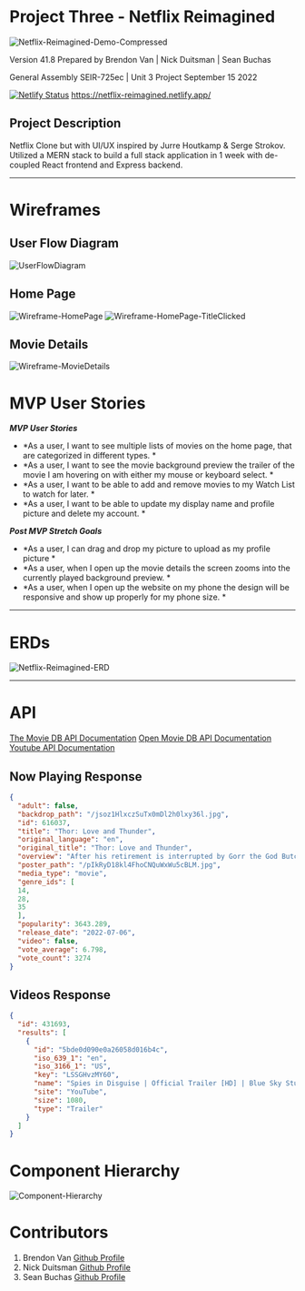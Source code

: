 # Project Three - Netflix Reimagined

![Netflix-Reimagined-Demo-Compressed](https://user-images.githubusercontent.com/108159910/191875985-c0817a66-5cce-4df3-aa99-59dc30b49ad9.gif)

Version 41.8 
Prepared by Brendon Van | Nick Duitsman | Sean Buchas

General Assembly SEIR-725ec | Unit 3 Project
September 15 2022

[![Netlify Status](https://api.netlify.com/api/v1/badges/4b33aefe-a449-4fba-9d5d-0b96db0b064c/deploy-status)](https://app.netlify.com/sites/legendary-sunburst-8800a7/deploys)
https://netflix-reimagined.netlify.app/


## Project Description
Netflix Clone but with UI/UX inspired by Jurre Houtkamp & Serge Strokov. 
Utilized a MERN stack to build a full stack application in 1 week with de-coupled React frontend and Express backend.

---
# Wireframes
## User Flow Diagram
![UserFlowDiagram](https://user-images.githubusercontent.com/108159910/190538937-444cd8c5-230b-4445-a748-1921bd77f812.png)

## Home Page
![Wireframe-HomePage](https://user-images.githubusercontent.com/108159910/190538965-3769a3d5-b08b-4c1f-b6db-921688204cae.png)
![Wireframe-HomePage-TitleClicked](https://user-images.githubusercontent.com/108159910/190538977-643fa071-8de3-4816-9dcb-d713fbe57074.png)

## Movie Details
![Wireframe-MovieDetails](https://user-images.githubusercontent.com/108159910/190538997-d5458507-099e-4594-9988-70596c1f727a.png)

# MVP User Stories

***MVP User Stories***

- *As a user, I want to see multiple lists of movies on the home page, that are categorized in different types. *
- *As a user, I want to see the movie background preview the trailer of the movie I am hovering on with either my mouse or keyboard select. *
- *As a user, I want to be able to add and remove movies to my Watch List to watch for later. *
- *As a user, I want to be able to update my display name and profile picture and delete my account. *

***Post MVP Stretch Goals***

- *As a user, I can drag and drop my picture to upload as my profile picture *
- *As a user, when I open up the movie details the screen zooms into the currently played background preview. *
- *As a user, when I open up the website on my phone the design will be responsive and show up properly for my phone size. *

---
# ERDs
![Netflix-Reimagined-ERD](https://user-images.githubusercontent.com/108159910/191883897-e21742db-bfff-4841-8f91-e4ebd173cc42.png)

---
# API

[The Movie DB API Documentation](https://developers.themoviedb.org/3/getting-started/introduction)
[Open Movie DB API Documentation](http://www.omdbapi.com/)
[Youtube API Documentation](https://developers.google.com/youtube/v3)

## Now Playing Response

```json
{
  "adult": false,
  "backdrop_path": "/jsoz1HlxczSuTx0mDl2h0lxy36l.jpg",
  "id": 616037,
  "title": "Thor: Love and Thunder",
  "original_language": "en",
  "original_title": "Thor: Love and Thunder",
  "overview": "After his retirement is interrupted by Gorr the God Butcher, a galactic killer who seeks the extinction of the gods, Thor Odinson enlists the help of King Valkyrie, Korg, and ex-girlfriend Jane Foster, who now wields Mjolnir as the Mighty Thor. Together they embark upon a harrowing cosmic adventure to uncover the mystery of the God Butcher’s vengeance and stop him before it’s too late.",
  "poster_path": "/pIkRyD18kl4FhoCNQuWxWu5cBLM.jpg",
  "media_type": "movie",
  "genre_ids": [
  14,
  28,
  35
  ],
  "popularity": 3643.289,
  "release_date": "2022-07-06",
  "video": false,
  "vote_average": 6.798,
  "vote_count": 3274
}
```

## Videos Response

```json
{
  "id": 431693,
  "results": [
    {
      "id": "5bde0d090e0a26058d016b4c",
      "iso_639_1": "en",
      "iso_3166_1": "US",
      "key": "LSSGHvzMY60",
      "name": "Spies in Disguise | Official Trailer [HD] | Blue Sky Studios",
      "site": "YouTube",
      "size": 1080,
      "type": "Trailer"
    }
  ]
}
```

# Component Hierarchy

![Component-Hierarchy](https://user-images.githubusercontent.com/108159910/190547438-98d8cded-8777-42a5-af31-a24c581d5f1a.png)


# Contributors

1. Brendon Van [Github Profile](https://github.com/brendonvan)
2. Nick Duitsman [Github Profile](https://github.com/nduitsman)
3. Sean Buchas [Github Profile](https://github.com/SeanBu)
